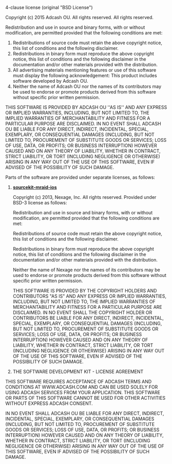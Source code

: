4-clause license (original "BSD License")

Copyright (c) 2015 Adcash OU. All rights reserved.
All rights reserved.

Redistribution and use in source and binary forms, with or without
modification, are permitted provided that the following conditions are met:
1. Redistributions of source code must retain the above copyright
   notice, this list of conditions and the following disclaimer.
2. Redistributions in binary form must reproduce the above copyright
   notice, this list of conditions and the following disclaimer in the
   documentation and/or other materials provided with the distribution.
3. All advertising materials mentioning features or use of this software
   must display the following acknowledgement:
   This product includes software developed by Adcash OU.
4. Neither the name of Adcash OU nor the
   names of its contributors may be used to endorse or promote products
   derived from this software without specific prior written permission.

THIS SOFTWARE IS PROVIDED BY ADCASH OU ''AS IS'' AND ANY
EXPRESS OR IMPLIED WARRANTIES, INCLUDING, BUT NOT LIMITED TO, THE IMPLIED
WARRANTIES OF MERCHANTABILITY AND FITNESS FOR A PARTICULAR PURPOSE ARE
DISCLAIMED. IN NO EVENT SHALL ADCASH OU BE LIABLE FOR ANY
DIRECT, INDIRECT, INCIDENTAL, SPECIAL, EXEMPLARY, OR CONSEQUENTIAL DAMAGES
(INCLUDING, BUT NOT LIMITED TO, PROCUREMENT OF SUBSTITUTE GOODS OR SERVICES;
LOSS OF USE, DATA, OR PROFITS; OR BUSINESS INTERRUPTION) HOWEVER CAUSED AND
ON ANY THEORY OF LIABILITY, WHETHER IN CONTRACT, STRICT LIABILITY, OR TORT
(INCLUDING NEGLIGENCE OR OTHERWISE) ARISING IN ANY WAY OUT OF THE USE OF THIS
SOFTWARE, EVEN IF ADVISED OF THE POSSIBILITY OF SUCH DAMAGE.


Parts of the software are provided under separate licenses, as follows:

   1. [**sourcekit-mraid-ios**](https://github.com/nexage/sourcekit-mraid-ios)

	    Copyright (c) 2013, Nexage, Inc.
	    All rights reserved.
	    Provided under BSD-3 license as follows:

	    Redistribution and use in source and binary forms, with or without modification, are permitted provided that the following conditions are met:

	    Redistributions of source code must retain the above copyright notice, this list of conditions and the following disclaimer.

	    Redistributions in binary form must reproduce the above copyright notice, this list of conditions and the following disclaimer in the documentation and/or other materials provided with the distribution.

	    Neither the name of Nexage nor the names of its contributors may be used to endorse or promote products derived from this software without specific prior written permission.

	    THIS SOFTWARE IS PROVIDED BY THE COPYRIGHT HOLDERS AND CONTRIBUTORS "AS IS" AND ANY EXPRESS OR IMPLIED WARRANTIES, INCLUDING, BUT NOT LIMITED TO, THE IMPLIED WARRANTIES OF MERCHANTABILITY AND FITNESS FOR A PARTICULAR PURPOSE ARE DISCLAIMED. IN NO EVENT SHALL THE COPYRIGHT HOLDER OR CONTRIBUTORS BE LIABLE FOR ANY DIRECT, INDIRECT, INCIDENTAL, SPECIAL, EXEMPLARY, OR CONSEQUENTIAL DAMAGES (INCLUDING, BUT NOT LIMITED TO, PROCUREMENT OF SUBSTITUTE GOODS OR SERVICES; LOSS OF USE, DATA, OR PROFITS; OR BUSINESS INTERRUPTION) HOWEVER CAUSED AND ON ANY THEORY OF LIABILITY, WHETHER IN CONTRACT, STRICT LIABILITY, OR TORT (INCLUDING NEGLIGENCE OR OTHERWISE) ARISING IN ANY WAY OUT OF THE USE OF THIS SOFTWARE, EVEN IF ADVISED OF THE POSSIBILITY OF SUCH DAMAGE.

  2. THE SOFTWARE DEVELOPMENT KIT - LICENSE AGREEMENT

THIS SOFTWARE REQUIRES ACCEPTANCE OF ADCASH TERMS AND CONDITIONS AT WWW.ADCASH.COM AND CAN BE USED SOLELY FOR USING ADCASH SERVICES FROM YOUR APPLICATION.
THIS SOFTWARE OR PARTS OF THIS SOFTWARE CANNOT BE USED FOR OTHER ACTIVITIES WITHOUT EXPRESS ADCASH CONSENT.

IN NO EVENT SHALL ADCASH OU BE LIABLE FOR ANY DIRECT, INDIRECT, INCIDENTAL, SPECIAL, EXEMPLARY, OR CONSEQUENTIAL DAMAGES (INCLUDING, BUT NOT LIMITED TO, PROCUREMENT OF SUBSTITUTE GOODS OR SERVICES; LOSS OF USE, DATA, OR PROFITS; OR BUSINESS INTERRUPTION) HOWEVER CAUSED AND ON ANY THEORY OF LIABILITY, WHETHER IN CONTRACT, STRICT LIABILITY, OR TORT (INCLUDING NEGLIGENCE OR OTHERWISE) ARISING IN ANY WAY OUT OF THE USE OF THIS SOFTWARE, EVEN IF ADVISED OF THE POSSIBILITY OF SUCH DAMAGE.

